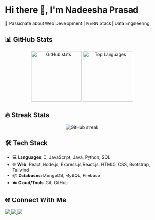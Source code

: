 # Hi there 👋, I'm Nadeesha Prasad  

🚀 Passionate about Web Development | MERN Stack | Data Engineering 



## 📊 GitHub Stats  
<p align="center">
  <img src="https://github-readme-stats.vercel.app/api?username=nadeeshaprasad&show_icons=true&theme=tokyonight" alt="GitHub stats" height="165"/>
  <img src="https://github-readme-stats.vercel.app/api/top-langs/?username=nadeeshaprasad&layout=compact&hide=hack&theme=tokyonight" alt="Top Languages" height="165"/>
</p>



## 🔥 Streak Stats  
<p align="center">
  <img src="https://github-readme-streak-stats.herokuapp.com/?user=nadeeshaprasad&theme=tokyonight" alt="GitHub streak"/>
</p>



## 🛠️ Tech Stack  
- 💻 **Languages**: C, JavaScript, Java, Python, SQL  
- 🌐 **Web**: React, Node.js, Express.js,React.js, HTML5, CSS, Bootstrap, Tailwind  
- 📦 **Databases**: MongoDB, MySQL, Firebase  
- ☁️ **Cloud/Tools**: Git, GitHub



## 🌐 Connect With Me  
<p align="left">
  <a href="https://linkedin.com/in/nadeeshaprasad" target="blank">
    <img src="https://img.shields.io/badge/LinkedIn-0077B5?style=for-the-badge&logo=linkedin&logoColor=white"/>
  </a>
  <a href="mailto:nadeeshaprasad98@gmail.com">
    <img src="https://img.shields.io/badge/Gmail-D14836?style=for-the-badge&logo=gmail&logoColor=white"/>
  </a>
  <a href="https://fb.com/profile.php?id=61554884880133" target="blank">
  <img src="https://img.shields.io/badge/Facebook-1877F2?style=for-the-badge&logo=facebook&logoColor=white"/>
  </a>
</p>
